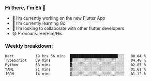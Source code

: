 ### Hi there, I'm Eli 👋
- 🔭 I’m currently working on the new Flutter App
- 🌱 I’m currently learning Go
- 🦄 I’m looking to collaborate with other flutter developers
- 😄 Pronouns: He/Him/His

### Weekly breakdown:
<!--START_SECTION:waka-->

```txt
Dart          19 hrs 36 mins  ██████████████████████░░░   88.04 %
TypeScript    59 mins         █░░░░░░░░░░░░░░░░░░░░░░░░   04.48 %
Python        38 mins         ▓░░░░░░░░░░░░░░░░░░░░░░░░   02.87 %
YAML          21 mins         ▒░░░░░░░░░░░░░░░░░░░░░░░░   01.61 %
JSON          14 mins         ▒░░░░░░░░░░░░░░░░░░░░░░░░   01.12 %
```

<!--END_SECTION:waka-->
